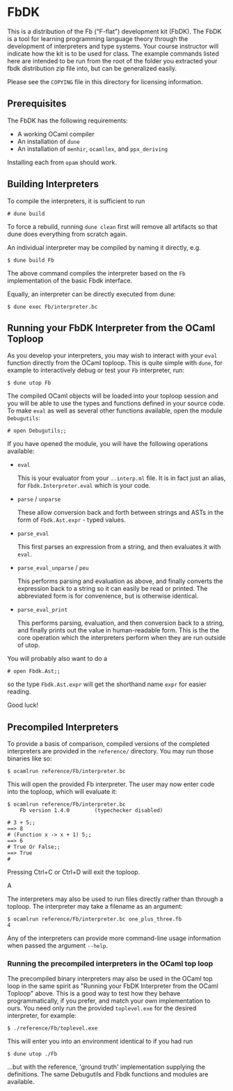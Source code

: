 FbDK
====

This is a distribution of the Fb ("F-flat") development kit (FbDK).  The FbDK is
a tool for learning programming language theory through the development of
interpreters and type systems.  Your course instructor will indicate how the kit
is to be used for class. The example commands listed here are intended to be run
from the root of the folder you extracted your fbdk distribution zip file into,
but can be generalized easily.

Please see the `COPYING` file in this directory for licensing information.


Prerequisites
-------------

The FbDK has the following requirements:

* A working OCaml compiler
* An installation of `dune`
* An installation of `menhir`, `ocamllex`, and `ppx_deriving`

Installing each from `opam` should work.


Building Interpreters
---------------------

To compile the interpreters, it is sufficient to run

    # dune build

To force a rebuild, running `dune clean` first will remove all artifacts
so that dune does everything from scratch again.

An individual interpreter may be compiled by naming it directly, e.g.

    $ dune build Fb

The above command compiles the interpreter based on the `Fb`
implementation of the basic Fbdk interface.

Equally, an interpreter can be directly executed from dune:
    
    $ dune exec Fb/interpreter.bc


Running your FbDK Interpreter from the OCaml Toploop
----------------------------------------------------

As you develop your interpreters, you may wish to interact with your `eval`
function directly from the OCaml toploop. This is quite simple with `dune`,
for example to interactively debug or test your `Fb` interpreter, run:

    $ dune utop Fb

The compiled OCaml objects will be loaded into your toploop
session and you will be able to use the types and functions defined in your
source code.  To make `eval` as well as several other functions available,
open the module `Debugutils`:
    
    # open Debugutils;;

If you have opened the module, you will have the following operations available:

- `eval`

    This is your evaluator from your `..interp.ml` file.  It is in fact just an alias, for `Fbdk.Interpreter.eval` which is your code.
   
- `parse` / `unparse`

    These allow conversion back and forth between strings and ASTs in the 
    form of `Fbdk.Ast.expr` - typed values.
    
- `parse_eval`

    This first parses an expression from a string, and then evaluates it
    with `eval`.

- `parse_eval_unparse` / `peu`

    This performs parsing and evaluation as above, and finally converts
    the expression back to a string so it can easily be read or printed.
    The abbreviated form is for convenience, but is otherwise identical.

- `parse_eval_print`

    This performs parsing, evaluation, and then conversion back to a string,
    and finally prints out the value in human-readable form. 
    This is the the core operation which the interpreters perform when they are
    run outside of utop.

You will probably also want to do a

    # open Fbdk.Ast;;

so the type `Fbdk.Ast.expr` will get the shorthand name `expr` for easier reading.


Good luck!


Precompiled Interpreters
------------------------

To provide a basis of comparison, compiled versions of the completed
interpreters are provided in the `reference/` directory.  You may run those
binaries like so:

    $ ocamlrun reference/Fb/interpreter.bc

This will open the provided Fb interpreter.  The user may now enter code into the toploop, which will evaluate it:

```
$ ocamlrun reference/Fb/interpreter.bc
	Fb version 1.4.0		(typechecker disabled)

# 3 + 5;;
==> 8
# (Function x -> x + 1) 5;;
==> 6
# True Or False;;
==> True
#
```

Pressing Ctrl+C or Ctrl+D will exit the toploop.

A

The interpreters may also be used to run files directly rather than through a
toploop.  The interpreter may take a filename as an argument:

```
$ ocamlrun reference/Fb/interpreter.bc one_plus_three.fb
4
```

Any of the interpreters can provide more command-line usage information when passed the argument `--help`.

### Running the precompiled interpreters in the OCaml top loop

The precompiled binary interpreters may also be used in the OCaml top loop in the same spirit as "Running your FbDK Interpreter from the OCaml Toploop" above. This is a good way to test how they behave programmatically, if you prefer, and match
your own implementation to ours. You need only run the provided `toplevel.exe` for the desired interpreter, for example:

    $ ./reference/Fb/toplevel.exe
    
This will enter you into an environment identical to if you had run

    $ dune utop ./Fb

...but with the reference, 'ground truth' implementation supplying the definitions.
The same Debugutils and Fbdk functions and modules are available.